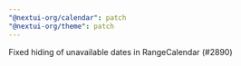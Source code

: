 ```yaml
---
"@nextui-org/calendar": patch
"@nextui-org/theme": patch
---
```


Fixed hiding of unavailable dates in RangeCalendar (#2890)
